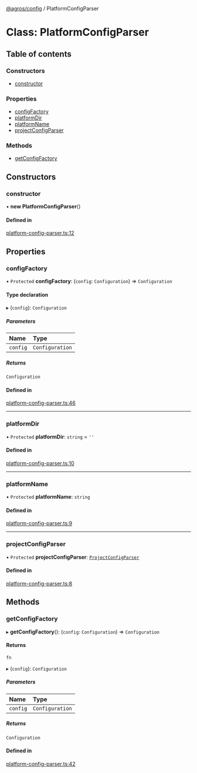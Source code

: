 [@agros/config](../index.md) / PlatformConfigParser

# Class: PlatformConfigParser

## Table of contents

### Constructors

- [constructor](PlatformConfigParser.md#constructor)

### Properties

- [configFactory](PlatformConfigParser.md#configfactory)
- [platformDir](PlatformConfigParser.md#platformdir)
- [platformName](PlatformConfigParser.md#platformname)
- [projectConfigParser](PlatformConfigParser.md#projectconfigparser)

### Methods

- [getConfigFactory](PlatformConfigParser.md#getconfigfactory)

## Constructors

### <a id="constructor" name="constructor"></a> constructor

• **new PlatformConfigParser**()

#### Defined in

[platform-config-parser.ts:12](https://github.com/agrosjs/agros/blob/74ff0ba/packages/agros-config/src/platform-config-parser.ts#L12)

## Properties

### <a id="configfactory" name="configfactory"></a> configFactory

• `Protected` **configFactory**: (`config`: `Configuration`) => `Configuration`

#### Type declaration

▸ (`config`): `Configuration`

##### Parameters

| Name | Type |
| :------ | :------ |
| `config` | `Configuration` |

##### Returns

`Configuration`

#### Defined in

[platform-config-parser.ts:46](https://github.com/agrosjs/agros/blob/74ff0ba/packages/agros-config/src/platform-config-parser.ts#L46)

___

### <a id="platformdir" name="platformdir"></a> platformDir

• `Protected` **platformDir**: `string` = `''`

#### Defined in

[platform-config-parser.ts:10](https://github.com/agrosjs/agros/blob/74ff0ba/packages/agros-config/src/platform-config-parser.ts#L10)

___

### <a id="platformname" name="platformname"></a> platformName

• `Protected` **platformName**: `string`

#### Defined in

[platform-config-parser.ts:9](https://github.com/agrosjs/agros/blob/74ff0ba/packages/agros-config/src/platform-config-parser.ts#L9)

___

### <a id="projectconfigparser" name="projectconfigparser"></a> projectConfigParser

• `Protected` **projectConfigParser**: [`ProjectConfigParser`](ProjectConfigParser.md)

#### Defined in

[platform-config-parser.ts:8](https://github.com/agrosjs/agros/blob/74ff0ba/packages/agros-config/src/platform-config-parser.ts#L8)

## Methods

### <a id="getconfigfactory" name="getconfigfactory"></a> getConfigFactory

▸ **getConfigFactory**(): (`config`: `Configuration`) => `Configuration`

#### Returns

`fn`

▸ (`config`): `Configuration`

##### Parameters

| Name | Type |
| :------ | :------ |
| `config` | `Configuration` |

##### Returns

`Configuration`

#### Defined in

[platform-config-parser.ts:42](https://github.com/agrosjs/agros/blob/74ff0ba/packages/agros-config/src/platform-config-parser.ts#L42)
